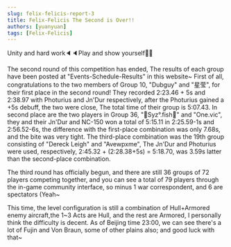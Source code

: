 ```yaml
---
slug: felix-felicis-report-3
title: Felix-Felicis The Second is Over!!
authors: [yuanyuan]
tags: [Felix-Felicis]
---
```


Unity and hard work🔈🔈Play and show yourself🎉🎉

The second round of this competition has ended, The results of each group have been posted at "Events-Schedule-Results" in this website~ First of all, congratulations to the two members of Group 10, "Dubguy" and "星莹", for their first place in the second round! They recorded 2:23.46 + 5s and 2:38.97 with Photurius and Jn'Dur respectively, after the Photurius gained a +5s debuff, the two were close, The total time of their group is 5:07.43. In second place are the two players in Group 36, "🐋Syz°.fish🐬" and "One.vic", they and their Jn'Dur and NC-150 won a total of 5:15.11 in 2:25.59-1s and 2:56.52-6s, the difference with the first-place combination was only 7.68s, and the bite was very tight. The third-place combination was the 19th group consisting of "Dereck Leigh" and "Avewpxme", The Jn'Dur and Photurius were used, respectively, 2:45.32 + (2:28.38+5s) = 5:18.70, was 3.59s latter than the second-place combination.

The third round has officially begun, and there are still 36 groups of 72 players competing together, and you can see a total of 79 players through the in-game community interface, so minus 1 war correspondent, and 6 are spectators (Yeah~

This time, the level configuration is still a combination of Hull+Armored enemy aircraft,the 1~3 Acts are Hull, and the rest are Armored, I personally think the difficulty is decent. As of Beijing time 23:00, we can see there's a lot of Fujin and Von Braun, some of other plains also; and good luck with that~